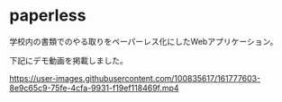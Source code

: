 # paperless
学校内の書類でのやる取りをペーパーレス化にしたWebアプリケーション。

下記にデモ動画を掲載しました。

https://user-images.githubusercontent.com/100835617/161777603-8e9c65c9-75fe-4cfa-9931-f19ef118469f.mp4

